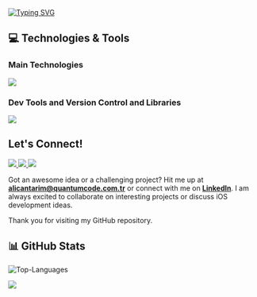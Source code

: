 <div align="left">
  <a href="https://git.io/typing-svg">
    <img src="https://readme-typing-svg.herokuapp.com?font=Fira+Code&size=30&duration=3000&pause=2000&color=8B5CF6&center=false&vCenter=true&width=940&lines=Hello%2C+I'm+Alican+Tarım;I'm+a+Software+Engineer;Founder & Head of Product @QuantumCode Software Technologies" alt="Typing SVG" />
  </a>
</div>

<h2>💻 Technologies & Tools</h2>
<h3>Main Technologies</h3>
<img src="https://skillicons.dev/icons?i=swift,html,css,js,nodejs,react,python,raspberrypi,arduino&theme=dark&perline=15" />
<h3>Dev Tools and Version Control and Libraries</h3>
<img src="https://skillicons.dev/icons?i=vscode,figma,git,github,postgres,mongodb,firebase,supabase,postman&theme=dark&perline=15" />

<div align="left">
  <h2>Let's Connect!</h2>
  <a href="https://www.linkedin.com/in/alicantarim/" target="_blank">
    <img src="https://img.shields.io/badge/LinkedIn-000000?style=for-the-badge&logo=linkedin&logoColor=8B5CF6"/>
  </a>
  <a href="https://x.com/alicantarim" target="_blank">
    <img src="https://img.shields.io/badge/Twitter-000000?style=for-the-badge&logo=x&logoColor=8B5CF6"/>
  </a>
  <!--
  <a href="https://www.instagram.com/alicantarim/" target="_blank">
    <img src="https://img.shields.io/badge/Instagram-000000?style=for-the-badge&logo=instagram&logoColor=8B5CF6"/>
  </a>
  -->
  <a href="https://medium.com/@alicantarim" target="_blank">
    <img src="https://img.shields.io/badge/Medium-000000?style=for-the-badge&logo=medium&logoColor=8B5CF6"/>
  </a>
</div>

Got an awesome idea or a challenging project? Hit me up at [**alicantarim@quantumcode.com.tr**](mailto:alicantarim@quantumcode.com.tr) or connect with me on [**LinkedIn**](https://www.linkedin.com/in/alicantarim/). I am always excited to collaborate on interesting projects or discuss iOS development ideas.

Thank you for visiting my GitHub repository.

## 📊 GitHub Stats
![Top-Languages](https://github-readme-stats.vercel.app/api/top-langs/?username=alicantarim&theme=dark&hide_border=false&include_all_commits=false&count_private=false&layout=compact)

<div align="left">
  <img src="https://capsule-render.vercel.app/api?type=waving&color=8B5CF6&height=100&section=footer" />
</div>

